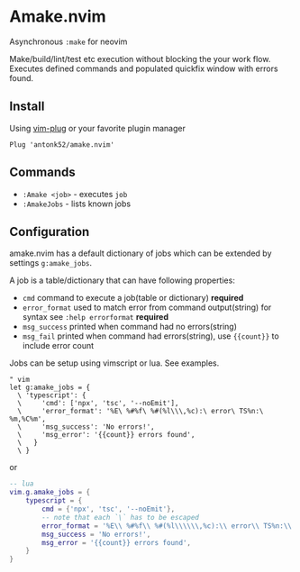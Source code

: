 # Amake.nvim

Asynchronous `:make` for neovim

Make/build/lint/test etc execution without blocking the your work flow. Executes defined commands and populated quickfix window with errors found.

## Install

Using [vim-plug](https://github.com/junegunn/vim-plug) or your favorite plugin manager

```vim
Plug 'antonk52/amake.nvim'
```

## Commands

- `:Amake <job>` - executes `job`
- `:AmakeJobs` - lists known jobs

## Configuration

amake.nvim has a default dictionary of jobs which can be extended by settings `g:amake_jobs`.

A job is a table/dictionary that can have following properties:

- `cmd` command to execute a job(table or dictionary) **required**
- `error_format` used to match error from command output(string) for syntax see `:help errorformat` **required**
- `msg_success` printed when command had no errors(string)
- `msg_fail` printed when command had errors(string), use `{{count}}` to include error count

Jobs can be setup using vimscript or lua. See examples.

```vim
" vim
let g:amake_jobs = {
  \ 'typescript': {
  \     'cmd': ['npx', 'tsc', '--noEmit'],
  \     'error_format': '%E\ %#%f\ %#(%l\\\,%c):\ error\ TS%n:\ %m,%C%m',
  \     'msg_success': 'No errors!',
  \     'msg_error': '{{count}} errors found',
  \   }
  \ }
```

or

```lua
-- lua
vim.g.amake_jobs = {
    typescript = {
        cmd = {'npx', 'tsc', '--noEmit'},
        -- note that each `\` has to be escaped
        error_format = '%E\\ %#%f\\ %#(%l\\\\\\,%c):\\ error\\ TS%n:\\ %m,%C%m',
        msg_success = 'No errors!',
        msg_error = '{{count}} errors found',
    }
}
```
